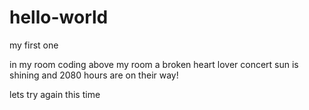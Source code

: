 # hello-world
my first one

in my room coding
above my room a broken heart lover concert
sun is shining and 2080 hours are on their way!

lets try again this time
